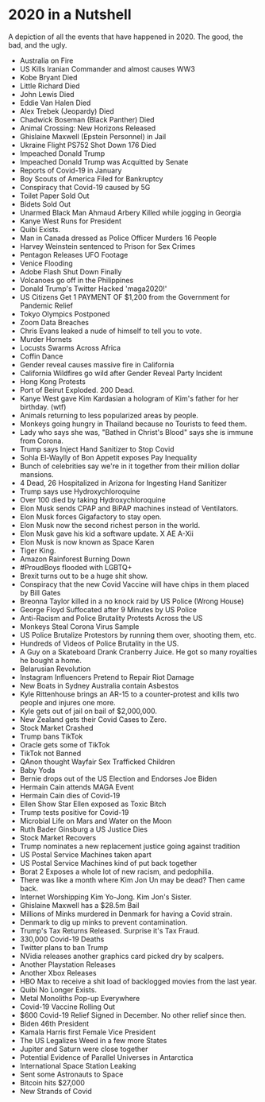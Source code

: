 # 2020 in a Nutshell
A depiction of all the events that have happened in 2020. The good, the bad, and the ugly.

* Australia on Fire
* US Kills Iranian Commander and almost causes WW3
* Kobe Bryant Died
* Little Richard Died
* John Lewis Died
* Eddie Van Halen Died
* Alex Trebek (Jeopardy) Died
* Chadwick Boseman (Black Panther) Died
* Animal Crossing: New Horizons Released
* Ghislaine Maxwell (Epstein Personnel) in Jail
* Ukraine Flight PS752 Shot Down 176 Died
* Impeached Donald Trump
* Impeached Donald Trump was Acquitted by Senate
* Reports of Covid-19 in January
* Boy Scouts of America Filed for Bankruptcy
* Conspiracy that Covid-19 caused by 5G
* Toilet Paper Sold Out
* Bidets Sold Out
* Unarmed Black Man Ahmaud Arbery Killed while jogging in Georgia
* Kanye West Runs for President
* Quibi Exists.
* Man in Canada dressed as Police Officer Murders 16 People
* Harvey Weinstein sentenced to Prison for Sex Crimes
* Pentagon Releases UFO Footage
* Venice Flooding
* Adobe Flash Shut Down Finally
* Volcanoes go off in the Philippines
* Donald Trump's Twitter Hacked 'maga2020!'
* US Citizens Get 1 PAYMENT OF $1,200 from the Government for Pandemic Relief
* Tokyo Olympics Postponed
* Zoom Data Breaches
* Chris Evans leaked a nude of himself to tell you to vote.
* Murder Hornets
* Locusts Swarms Across Africa
* Coffin Dance
* Gender reveal causes massive fire in California
* California Wildfires go wild after Gender Reveal Party Incident
* Hong Kong Protests
* Port of Beirut Exploded. 200 Dead.
* Kanye West gave Kim Kardasian a hologram of Kim's father for her birthday. (wtf)
* Animals returning to less popularized areas by people.
* Monkeys going hungry in Thailand because no Tourists to feed them.
* Lady who says she was, "Bathed in Christ's Blood" says she is immune from Corona.
* Trump says Inject Hand Sanitizer to Stop Covid
* Sohla El-Waylly of Bon Appetit exposes Pay Inequality
* Bunch of celebrities say we're in it together from their million dollar mansions.
* 4 Dead, 26 Hospitalized in Arizona for Ingesting Hand Sanitizer
* Trump says use Hydroxychloroquine
* Over 100 died by taking Hydroxychloroquine
* Elon Musk sends CPAP and BiPAP machines instead of Ventilators.
* Elon Musk forces Gigafactory to stay open.
* Elon Musk now the second richest person in the world.
* Elon Musk gave his kid a software update. X AE A-Xii
* Elon Musk is now known as Space Karen
* Tiger King.
* Amazon Rainforest Burning Down
* #ProudBoys flooded with LGBTQ+ 
* Brexit turns out to be a huge shit show.
* Conspiracy that the new Covid Vaccine will have chips in them placed by Bill Gates
* Breonna Taylor killed in a no knock raid by US Police (Wrong House)
* George Floyd Suffocated after 9 Minutes by US Police
* Anti-Racism and Police Brutality Protests Across the US
* Monkeys Steal Corona Virus Sample
* US Police Brutalize Protestors by running them over, shooting them, etc.
* Hundreds of Videos of Police Brutality in the US.
* A Guy on a Skateboard Drank Cranberry Juice. He got so many royalties he bought a home.
* Belarusian Revolution
* Instagram Influencers Pretend to Repair Riot Damage
* New Boats in Sydney Australia contain Asbestos
* Kyle Rittenhouse brings an AR-15 to a counter-protest and kills two people and injures one more.
* Kyle gets out of jail on bail of $2,000,000.
* New Zealand gets their Covid Cases to Zero.
* Stock Market Crashed
* Trump bans TikTok
* Oracle gets some of TikTok
* TikTok not Banned
* QAnon thought Wayfair Sex Trafficked Children
* Baby Yoda
* Bernie drops out of the US Election and Endorses Joe Biden
* Hermain Cain attends MAGA Event
* Hermain Cain dies of Covid-19
* Ellen Show Star Ellen exposed as Toxic Bitch
* Trump tests positive for Covid-19
* Microbial Life on Mars and Water on the Moon
* Ruth Bader Ginsburg a US Justice Dies
* Stock Market Recovers
* Trump nominates a new replacement justice going against tradition
* US Postal Service Machines taken apart
* US Postal Service Machines kind of put back together
* Borat 2 Exposes a whole lot of new racism, and pedophilia.
* There was like a month where Kim Jon Un may be dead? Then came back.
* Internet Worshipping Kim Yo-Jong. Kim Jon's Sister.
* Ghislaine Maxwell has a $28.5m Bail
* Millions of Minks murdered in Denmark for having a Covid strain.
* Denmark to dig up minks to prevent contamination.
* Trump's Tax Returns Released. Surprise it's Tax Fraud.
* 330,000 Covid-19 Deaths
* Twitter plans to ban Trump
* NVidia releases another graphics card picked dry by scalpers.
* Another Playstation Releases
* Another Xbox Releases
* HBO Max to receive a shit load of backlogged movies from the last year.
* Quibi No Longer Exists.
* Metal Monoliths Pop-up Everywhere
* Covid-19 Vaccine Rolling Out
* $600 Covid-19 Relief Signed in December. No other relief since then.
* Biden 46th President
* Kamala Harris first Female Vice President
* The US Legalizes Weed in a few more States
* Jupiter and Saturn were close together
* Potential Evidence of Parallel Universes in Antarctica
* International Space Station Leaking
* Sent some Astronauts to Space
* Bitcoin hits $27,000
* New Strands of Covid
